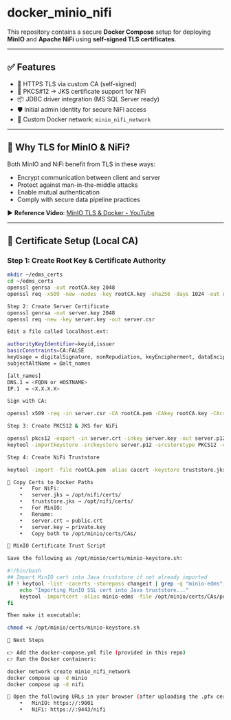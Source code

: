 # docker_minio_nifi

This repository contains a secure **Docker Compose** setup for deploying **MinIO** and **Apache NiFi** using **self-signed TLS certificates**.

---

## ✅ Features

- 🔐 HTTPS TLS via custom CA (self-signed)
- 🔁 PKCS#12 → JKS certificate support for NiFi
- 📦 JDBC driver integration (MS SQL Server ready)
- 🛡️ Initial admin identity for secure NiFi access
- 🔗 Custom Docker network: `minio_nifi_network`

---

## 🎯 Why TLS for MinIO & NiFi?

Both MinIO and NiFi benefit from TLS in these ways:

- Encrypt communication between client and server
- Protect against man-in-the-middle attacks
- Enable mutual authentication
- Comply with secure data pipeline practices

▶️ **Reference Video**: [MinIO TLS & Docker - YouTube](https://www.youtube.com/watch?v=Mc_sWPaTHO8)

---

## 🔧 Certificate Setup (Local CA)

### Step 1: Create Root Key & Certificate Authority

```bash
mkdir ~/edms_certs
cd ~/edms_certs
openssl genrsa -out rootCA.key 2048
openssl req -x509 -new -nodes -key rootCA.key -sha256 -days 1024 -out rootCA.pem

Step 2: Create Server Certificate
openssl genrsa -out server.key 2048
openssl req -new -key server.key -out server.csr

Edit a file called localhost.ext:

authorityKeyIdentifier=keyid,issuer
basicConstraints=CA:FALSE
keyUsage = digitalSignature, nonRepudiation, keyEncipherment, dataEncipherment
subjectAltName = @alt_names

[alt_names]
DNS.1 = <FQDN or HOSTNAME>
IP.1  = <X.X.X.X>

Sign with CA:

openssl x509 -req -in server.csr -CA rootCA.pem -CAkey rootCA.key -CAcreateserial -out server.crt -days 500 -sha256 -extfile server.ext

Step 3: Create PKCS12 & JKS for NiFi

openssl pkcs12 -export -in server.crt -inkey server.key -out server.p12
keytool -importkeystore -srckeystore server.p12 -srcstoretype PKCS12 -destkeystore server.jks -deststoretype JKS

Step 4: Create NiFi Truststore

keytool -import -file rootCA.pem -alias cacert -keystore truststore.jks -storepass <password>

📁 Copy Certs to Docker Paths
	•	For NiFi:
	•	server.jks → /opt/nifi/certs/
	•	truststore.jks → /opt/nifi/certs/
	•	For MinIO:
	•	Rename:
	•	server.crt → public.crt
	•	server.key → private.key
	•	Copy both to /opt/minio/certs/CAs/

🔑 MinIO Certificate Trust Script

Save the following as /opt/minio/certs/minio-keystore.sh:

#!/bin/bash
## Import MinIO cert into Java truststore if not already imported
if ! keytool -list -cacerts -storepass changeit | grep -q "minio-edms"; then
    echo "Importing MinIO SSL cert into Java truststore..."
    keytool -importcert -alias minio-edms -file /opt/minio/certs/CAs/public.crt -cacerts -storepass changeit -noprompt
fi

Then make it executable:

chmod +x /opt/minio/certs/minio-keystore.sh

🐳 Next Steps

👉 Add the docker-compose.yml file (provided in this repo)
👉 Run the Docker containers:

docker network create minio_nifi_network
docker compose up -d minio
docker compose up -d nifi

🧪 Open the following URLs in your browser (after uploading the .pfx cert):
	•	MinIO: https://:9001
	•	NiFi: https://:9443/nifi
